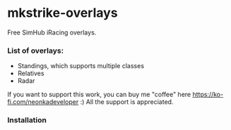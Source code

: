 # mkstrike-overlays
Free SimHub iRacing overlays.

### List of overlays:
- Standings, which supports multiple classes
- Relatives
- Radar

If you want to support this work, you can buy me "coffee" here https://ko-fi.com/neonkadeveloper :) All the support is appreciated.

### Installation

